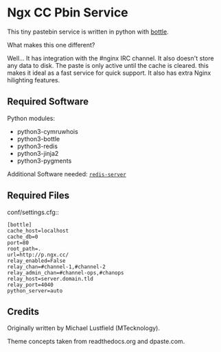 # Ngx CC Pbin Service

This tiny pastebin service is written in python with [bottle](https://bottlepy.org/).

What makes this one different?

Well... It has integration with the #nginx IRC channel. It also doesn't store
any data to disk. The paste is only active until the cache is cleared. this
makes it ideal as a fast service for quick support. It also has extra Nginx
hilighting features.

Required Software
-----------------

Python modules:

- python3-cymruwhois
- python3-bottle
- python3-redis
- python3-jinja2
- python3-pygments

Additional Software needed: [`redis-server`](http://redis.io/download)

Required Files
--------------

conf/settings.cfg::

    [bottle]
    cache_host=localhost
    cache_db=0
    port=80
    root_path=.
    url=http://p.ngx.cc/
    relay_enabled=False
    relay_chan=#channel-1,#channel-2
    relay_admin_chan=#channel-ops,#chanops
    relay_host=server.domain.tld
    relay_port=4040
    python_server=auto

Credits
-------

Originally written by Michael Lustfield (MTecknology).

Theme concepts taken from readthedocs.org and dpaste.com.
